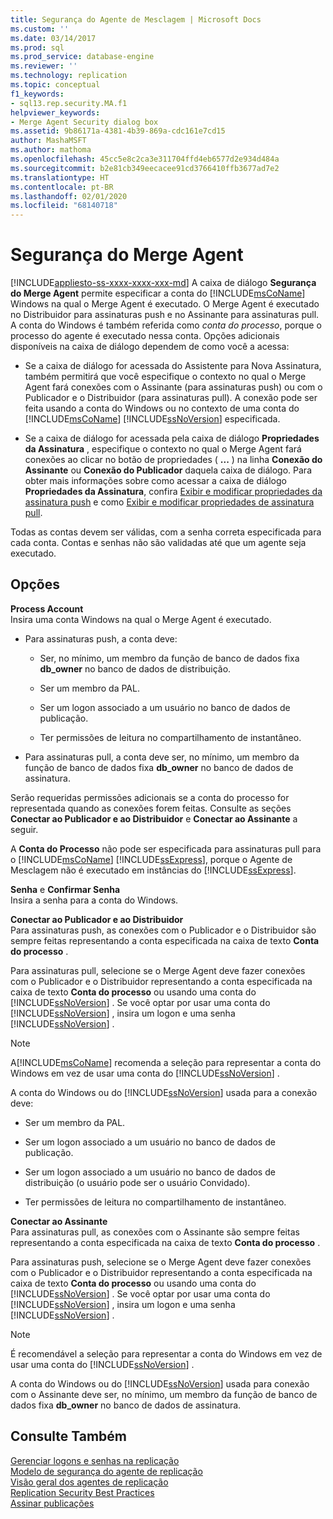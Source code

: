 ```yaml
---
title: Segurança do Agente de Mesclagem | Microsoft Docs
ms.custom: ''
ms.date: 03/14/2017
ms.prod: sql
ms.prod_service: database-engine
ms.reviewer: ''
ms.technology: replication
ms.topic: conceptual
f1_keywords:
- sql13.rep.security.MA.f1
helpviewer_keywords:
- Merge Agent Security dialog box
ms.assetid: 9b86171a-4381-4b39-869a-cdc161e7cd15
author: MashaMSFT
ms.author: mathoma
ms.openlocfilehash: 45cc5e8c2ca3e311704ffd4eb6577d2e934d484a
ms.sourcegitcommit: b2e81cb349eecacee91cd3766410ffb3677ad7e2
ms.translationtype: HT
ms.contentlocale: pt-BR
ms.lasthandoff: 02/01/2020
ms.locfileid: "68140718"
---
```

# <a name="merge-agent-security"></a>Segurança do Merge Agent
[!INCLUDE[appliesto-ss-xxxx-xxxx-xxx-md](../../includes/appliesto-ss-xxxx-xxxx-xxx-md.md)]
  A caixa de diálogo **Segurança do Merge Agent** permite especificar a conta do [!INCLUDE[msCoName](../../includes/msconame-md.md)] Windows na qual o Merge Agent é executado. O Merge Agent é executado no Distribuidor para assinaturas push e no Assinante para assinaturas pull. A conta do Windows é também referida como *conta do processo*, porque o processo do agente é executado nessa conta. Opções adicionais disponíveis na caixa de diálogo dependem de como você a acessa:  
  
-   Se a caixa de diálogo for acessada do Assistente para Nova Assinatura, também permitirá que você especifique o contexto no qual o Merge Agent fará conexões com o Assinante (para assinaturas push) ou com o Publicador e o Distribuidor (para assinaturas pull). A conexão pode ser feita usando a conta do Windows ou no contexto de uma conta do [!INCLUDE[msCoName](../../includes/msconame-md.md)] [!INCLUDE[ssNoVersion](../../includes/ssnoversion-md.md)] especificada.  
  
-   Se a caixa de diálogo for acessada pela caixa de diálogo **Propriedades da Assinatura** , especifique o contexto no qual o Merge Agent fará conexões ao clicar no botão de propriedades ( **...** ) na linha **Conexão do Assinante** ou **Conexão do Publicador** daquela caixa de diálogo. Para obter mais informações sobre como acessar a caixa de diálogo **Propriedades da Assinatura**, confira [Exibir e modificar propriedades da assinatura push](../../relational-databases/replication/view-and-modify-push-subscription-properties.md) e como [Exibir e modificar propriedades de assinatura pull](../../relational-databases/replication/view-and-modify-pull-subscription-properties.md).  
  
 Todas as contas devem ser válidas, com a senha correta especificada para cada conta. Contas e senhas não são validadas até que um agente seja executado.  
  
## <a name="options"></a>Opções  
 **Process Account**  
 Insira uma conta Windows na qual o Merge Agent é executado.  
  
-   Para assinaturas push, a conta deve:  
  
    -   Ser, no mínimo, um membro da função de banco de dados fixa **db_owner** no banco de dados de distribuição.  
  
    -   Ser um membro da PAL.  
  
    -   Ser um logon associado a um usuário no banco de dados de publicação.  
  
    -   Ter permissões de leitura no compartilhamento de instantâneo.  
  
-   Para assinaturas pull, a conta deve ser, no mínimo, um membro da função de banco de dados fixa **db_owner** no banco de dados de assinatura.  
  
 Serão requeridas permissões adicionais se a conta do processo for representada quando as conexões forem feitas. Consulte as seções **Conectar ao Publicador e ao Distribuidor** e **Conectar ao Assinante** a seguir.  
  
 A **Conta do Processo** não pode ser especificada para assinaturas pull para o [!INCLUDE[msCoName](../../includes/msconame-md.md)] [!INCLUDE[ssExpress](../../includes/ssexpress-md.md)], porque o Agente de Mesclagem não é executado em instâncias do [!INCLUDE[ssExpress](../../includes/ssexpress-md.md)].  
  
 **Senha** e **Confirmar Senha**  
 Insira a senha para a conta do Windows.  
  
 **Conectar ao Publicador e ao Distribuidor**  
 Para assinaturas push, as conexões com o Publicador e o Distribuidor são sempre feitas representando a conta especificada na caixa de texto **Conta do processo** .  
  
 Para assinaturas pull, selecione se o Merge Agent deve fazer conexões com o Publicador e o Distribuidor representando a conta especificada na caixa de texto **Conta do processo** ou usando uma conta do [!INCLUDE[ssNoVersion](../../includes/ssnoversion-md.md)] . Se você optar por usar uma conta do [!INCLUDE[ssNoVersion](../../includes/ssnoversion-md.md)] , insira um logon e uma senha [!INCLUDE[ssNoVersion](../../includes/ssnoversion-md.md)] .  
  
> [!NOTE]  
>  A[!INCLUDE[msCoName](../../includes/msconame-md.md)] recomenda a seleção para representar a conta do Windows em vez de usar uma conta do [!INCLUDE[ssNoVersion](../../includes/ssnoversion-md.md)] .  
  
 A conta do Windows ou do [!INCLUDE[ssNoVersion](../../includes/ssnoversion-md.md)] usada para a conexão deve:  
  
-   Ser um membro da PAL.  
  
-   Ser um logon associado a um usuário no banco de dados de publicação.  
  
-   Ser um logon associado a um usuário no banco de dados de distribuição (o usuário pode ser o usuário Convidado).  
  
-   Ter permissões de leitura no compartilhamento de instantâneo.  
  
 **Conectar ao Assinante**  
 Para assinaturas pull, as conexões com o Assinante são sempre feitas representando a conta especificada na caixa de texto **Conta do processo** .  
  
 Para assinaturas push, selecione se o Merge Agent deve fazer conexões com o Publicador e o Distribuidor representando a conta especificada na caixa de texto **Conta do processo** ou usando uma conta do [!INCLUDE[ssNoVersion](../../includes/ssnoversion-md.md)] . Se você optar por usar uma conta do [!INCLUDE[ssNoVersion](../../includes/ssnoversion-md.md)] , insira um logon e uma senha [!INCLUDE[ssNoVersion](../../includes/ssnoversion-md.md)] .  
  
> [!NOTE]  
>  É recomendável a seleção para representar a conta do Windows em vez de usar uma conta do [!INCLUDE[ssNoVersion](../../includes/ssnoversion-md.md)] .  
  
 A conta do Windows ou do [!INCLUDE[ssNoVersion](../../includes/ssnoversion-md.md)] usada para conexão com o Assinante deve ser, no mínimo, um membro da função de banco de dados fixa **db_owner** no banco de dados de assinatura.  
  
## <a name="see-also"></a>Consulte Também  
 [Gerenciar logons e senhas na replicação](../../relational-databases/replication/security/identity-and-access-control-replication.md)   
 [Modelo de segurança do agente de replicação](../../relational-databases/replication/security/replication-agent-security-model.md)   
 [Visão geral dos agentes de replicação](../../relational-databases/replication/agents/replication-agents-overview.md)   
 [Replication Security Best Practices](../../relational-databases/replication/security/replication-security-best-practices.md)   
 [Assinar publicações](../../relational-databases/replication/subscribe-to-publications.md)  
  
  
